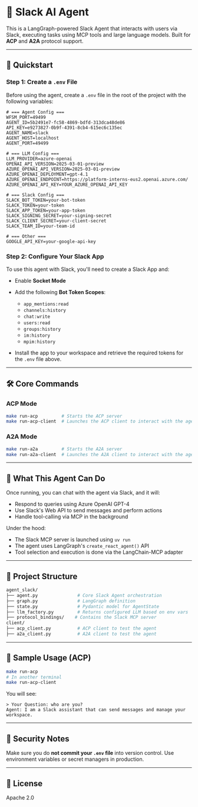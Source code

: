 # 🤖 Slack AI Agent

This is a LangGraph-powered Slack Agent that interacts with users via Slack, executing tasks using MCP tools and large language models. Built for **ACP** and **A2A** protocol support.

---

## 🧰 Quickstart

### Step 1: Create a `.env` File

Before using the agent, create a `.env` file in the root of the project with the following variables:

```env
# === Agent Config ===
WFSM_PORT=49499
AGENT_ID=5b2491e7-fc58-4869-bdfd-313dca48de86
API_KEY=e9273827-0b9f-4391-8cb4-615ec6c135ec
AGENT_NAME=slack
AGENT_HOST=localhost
AGENT_PORT=49499

# === LLM Config ===
LLM_PROVIDER=azure-openai
OPENAI_API_VERSION=2025-03-01-preview
AZURE_OPENAI_API_VERSION=2025-03-01-preview
AZURE_OPENAI_DEPLOYMENT=gpt-4.1
AZURE_OPENAI_ENDPOINT=https://platform-interns-eus2.openai.azure.com/
AZURE_OPENAI_API_KEY=YOUR_AZURE_OPENAI_API_KEY

# === Slack Config ===
SLACK_BOT_TOKEN=your-bot-token
SLACK_TOKEN=your-token
SLACK_APP_TOKEN=your-app-token
SLACK_SIGNING_SECRET=your-signing-secret
SLACK_CLIENT_SECRET=your-client-secret
SLACK_TEAM_ID=your-team-id

# === Other ===
GOOGLE_API_KEY=your-google-api-key
```

### Step 2: Configure Your Slack App

To use this agent with Slack, you'll need to create a Slack App and:

* Enable **Socket Mode**
* Add the following **Bot Token Scopes**:

  * `app_mentions:read`
  * `channels:history`
  * `chat:write`
  * `users:read`
  * `groups:history`
  * `im:history`
  * `mpim:history`
* Install the app to your workspace and retrieve the required tokens for the `.env` file above.

---

## 🛠️ Core Commands

### ACP Mode

```bash
make run-acp         # Starts the ACP server
make run-acp-client  # Launches the ACP client to interact with the agent
```

### A2A Mode

```bash
make run-a2a         # Starts the A2A server
make run-a2a-client  # Launches the A2A client to interact with the agent
```

---

## 🧠 What This Agent Can Do

Once running, you can chat with the agent via Slack, and it will:

* Respond to queries using Azure OpenAI GPT-4
* Use Slack's Web API to send messages and perform actions
* Handle tool-calling via MCP in the background

Under the hood:

* The Slack MCP server is launched using `uv run`
* The agent uses LangGraph's `create_react_agent()` API
* Tool selection and execution is done via the LangChain-MCP adapter

---

## 📁 Project Structure

```bash
agent_slack/
├── agent.py               # Core Slack Agent orchestration
├── graph.py               # LangGraph definition
├── state.py               # Pydantic model for AgentState
├── llm_factory.py         # Returns configured LLM based on env vars
├── protocol_bindings/    # Contains the Slack MCP server
client/
├── acp_client.py          # ACP client to test the agent
├── a2a_client.py          # A2A client to test the agent
```

---

## 🧪 Sample Usage (ACP)

```bash
make run-acp
# In another terminal
make run-acp-client
```

You will see:

```
> Your Question: who are you?
Agent: I am a Slack assistant that can send messages and manage your workspace.
```

---

## 🔐 Security Notes

Make sure you do **not commit your `.env` file** into version control. Use environment variables or secret managers in production.

---

## 📜 License

Apache 2.0
